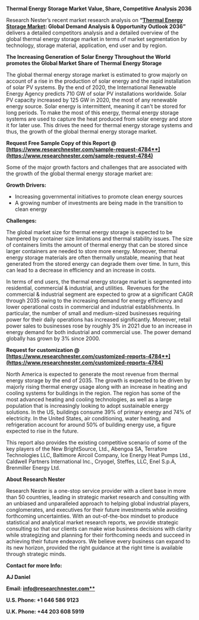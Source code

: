 ﻿**Thermal Energy Storage Market Value, Share, Competitive Analysis 2036**

Research Nester’s recent market research analysis on **“[Thermal Energy Storage Market](https://www.researchnester.com/reports/thermal-energy-storage-market/4784): Global Demand Analysis & Opportunity Outlook 2036”** delivers a detailed competitors analysis and a detailed overview of the global thermal energy storage market in terms of market segmentation by technology, storage material, application, end user and by region. 

**The Increasing Generation of Solar Energy Throughout the World promotes the Global Market Share of Thermal Energy Storage**

The global thermal energy storage market is estimated to grow majorly on account of a rise in the production of solar energy and the rapid installation of solar PV systems. By the end of 2020, the International Renewable Energy Agency predicts 710 GW of solar PV installations worldwide. Solar PV capacity increased by 125 GW in 2020, the most of any renewable energy source. Solar energy is intermittent, meaning it can't be stored for long periods. To make the most of this energy, thermal energy storage systems are used to capture the heat produced from solar energy and store it for later use. This drives the need for thermal energy storage systems and thus, the growth of the global thermal energy storage market.

**Request Free Sample Copy of this Report @ [https://www.researchnester.com/sample-request-4784**](https://www.researchnester.com/sample-request-4784)**

Some of the major growth factors and challenges that are associated with the growth of the global thermal energy storage market are: 

**Growth Drivers:**

- Increasing governmental initiatives to promote clean energy sources
- A growing number of investments are being made in the transition to clean energy

**Challenges:**

The global market size for thermal energy storage is expected to be hampered by container size limitations and thermal stability issues. The size of containers limits the amount of thermal energy that can be stored since larger containers are needed to store more energy. Moreover, thermal energy storage materials are often thermally unstable, meaning that heat generated from the stored energy can degrade them over time. In turn, this can lead to a decrease in efficiency and an increase in costs.

In terms of end users, the thermal energy storage market is segmented into residential, commercial & industrial, and utilities.  Revenues for the commercial & industrial segment are expected to grow at a significant CAGR through 2035 owing to the increasing demand for energy efficiency and lower operational costs in commercial and industrial establishments. In particular, the number of small and medium-sized businesses requiring power for their daily operations has increased significantly. Moreover, retail power sales to businesses rose by roughly 3% in 2021 due to an increase in energy demand for both industrial and commercial use. The power demand globally has grown by 3% since 2000. 

**Request for customization @ [https://www.researchnester.com/customized-reports-4784**](https://www.researchnester.com/customized-reports-4784)**

North America is expected to generate the most revenue from thermal energy storage by the end of 2035. The growth is expected to be driven by majorly rising thermal energy usage along with an increase in heating and cooling systems for buildings in the region. The region has some of the most advanced heating and cooling technologies, as well as a large population that is increasingly looking to adopt sustainable energy solutions. In the US, buildings consume 39% of primary energy and 74% of electricity. In the United States, air conditioning, water heating, and refrigeration account for around 50% of building energy use, a figure expected to rise in the future.

This report also provides the existing competitive scenario of some of the key players of the New BrightSource, Ltd., Abengoa SA, Terrafore Technologies LLC, Baltimore Aircoil Company, Ice Energy Heat Pumps Ltd., Caldwell Partners International Inc., Cryogel, Steffes, LLC, Enel S.p.A, Brenmiller Energy Ltd. 

**About Research Nester**

Research Nester is a one-stop service provider with a client base in more than 50 countries, leading in strategic market research and consulting with an unbiased and unparalleled approach to helping global industrial players, conglomerates, and executives for their future investments while avoiding forthcoming uncertainties. With an out-of-the-box mindset to produce statistical and analytical market research reports, we provide strategic consulting so that our clients can make wise business decisions with clarity while strategizing and planning for their forthcoming needs and succeed in achieving their future endeavors. We believe every business can expand to its new horizon, provided the right guidance at the right time is available through strategic minds.

**Contact for more Info:**

**AJ Daniel**

**Email: [info@researchnester.com**](mailto:info@researchnester.com)**

**U.S. Phone: +1 646 586 9123** 

**U.K. Phone: +44 203 608 5919**
